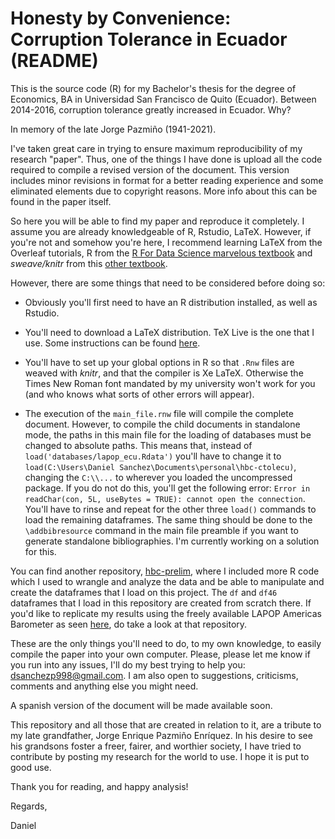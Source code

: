 # Honesty by Convenience: Corruption Tolerance in Ecuador (README)

This is the source code (R) for my Bachelor's thesis for the degree of Economics, BA in Universidad San Francisco de Quito (Ecuador). Between 2014-2016, corruption tolerance greatly increased in Ecuador. Why? 

In memory of the late Jorge Pazmiño (1941-2021).

I've taken great care in trying to ensure maximum reproducibility of my research "paper". Thus, one of the things I have done is upload all the code required to compile a revised version of the document. This version includes minor revisions in format for a better reading experience and some eliminated elements due to copyright reasons. More info about this can be found in the paper itself.

So here you will be able to find my paper and reproduce it completely. I assume you are already knowledgeable of R, Rstudio, LaTeX. However, if you're not and somehow you're here, I recommend learning LaTeX from the Overleaf tutorials, R from the [R For Data Science marvelous textbook](https://r4ds.had.co.nz/) and *sweave/knitr* from this [other textbook](https://www.routledge.com/Dynamic-Documents-with-R-and-knitr/Xie/p/book/9781498716963). 

However, there are some things that need to be considered before doing so: 

- Obviously you'll first need to have an R distribution installed, as well as Rstudio.

- You'll need to download a LaTeX distribution. TeX Live is the one that I use. Some instructions can be found [here](https://tug.org/texlive/acquire-netinstall.html). 

- You'll have to set up your global options in R so that `.Rnw` files are weaved with *knitr*, and that the compiler is Xe LaTeX. Otherwise the Times New Roman font mandated by my university won't work for you (and who knows what sorts of other errors will appear). 

- The execution of the `main_file.rnw` file will compile the complete document. However, to compile the child documents in standalone mode, the paths in this main file for the loading of databases must be changed to absolute paths. This means that, instead of `load('databases/lapop_ecu.Rdata')` you'll have to change it to `load(C:\Users\Daniel Sanchez\Documents\personal\hbc-ctolecu)`, changing the `C:\\...` to wherever you loaded the uncompressed package. If you do not do this, you'll get the following error: `Error in readChar(con, 5L, useBytes = TRUE): cannot open the connection`. You'll have to rinse and repeat for the other three `load()` commands to load the remaining dataframes. The same thing should be done to the `\addbibresource` command in the main file preamble if you want to generate standalone bibliographies. I'm currently working on a solution for this. 

You can find another repository, [hbc-prelim](https://github.com/dsanchezp18/hbc-prelim), where I included more R code which I used to wrangle and analyze the data and be able to manipulate and create the dataframes that I load on this project. The `df` and `df46` dataframes that I load in this repository are created from scratch there. If you'd like to replicate my results using the freely available LAPOP Americas Barometer as seen [here](https://www.vanderbilt.edu/lapop/free-access.php), do take a look at that repository. 

These are the only things you'll need to do, to my own knowledge, to easily compile the paper into your own computer. Please, please let me know if you run into any issues, I'll do my best trying to help you: dsanchezp998@gmail.com. I am also open to suggestions, criticisms, comments and anything else you might need.

A spanish version of the document will be made available soon. 

This repository and all those that are created in relation to it, are a tribute to my late grandfather, Jorge Enrique Pazmiño Enríquez. In his desire to see his grandsons foster a freer, fairer, and worthier society, I have tried to contribute by posting my research for the world to use. I hope it is put to good use. 

Thank you for reading, and happy analysis!

Regards,

Daniel
